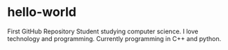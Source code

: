 # hello-world
First GitHub Repository
Student studying computer science. I love technology and programming. Currently programming in C++ and python.
